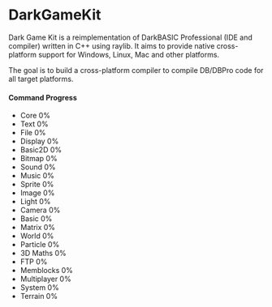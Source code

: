 # DarkGameKit

Dark Game Kit is a reimplementation of DarkBASIC Professional (IDE and compiler) written in C++ using raylib.
It aims to provide native cross-platform support for Windows, Linux, Mac and other platforms.

The goal is to build a cross-platform compiler to compile DB/DBPro code for all target platforms.

#### Command Progress
- Core 0%
- Text 0%
- File 0%
- Display 0%
- Basic2D 0%
- Bitmap 0%
- Sound 0%
- Music 0%
- Sprite 0%
- Image 0%
- Light 0%
- Camera 0%
- Basic 0%
- Matrix 0%
- World 0%
- Particle 0%
- 3D Maths 0%
- FTP 0%
- Memblocks 0%
- Multiplayer 0%
- System 0%
- Terrain 0%